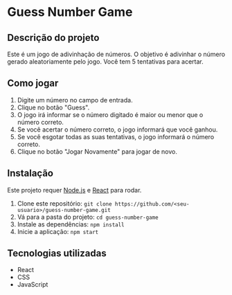 # Guess Number Game

## Descrição do projeto
Este é um jogo de adivinhação de números. O objetivo é adivinhar o número gerado aleatoriamente pelo jogo. Você tem 5 tentativas para acertar. 

## Como jogar
1. Digite um número no campo de entrada.
2. Clique no botão "Guess".
3. O jogo irá informar se o número digitado é maior ou menor que o número correto.
4. Se você acertar o número correto, o jogo informará que você ganhou.
5. Se você esgotar todas as suas tentativas, o jogo informará o número correto.
6. Clique no botão "Jogar Novamente" para jogar de novo.

## Instalação
Este projeto requer [Node.js](https://nodejs.org/) e [React](https://reactjs.org/) para rodar.

1. Clone este repositório: `git clone https://github.com/<seu-usuario>/guess-number-game.git`
2. Vá para a pasta do projeto: `cd guess-number-game`
3. Instale as dependências: `npm install`
4. Inicie a aplicação: `npm start`

## Tecnologias utilizadas
- React
- CSS
- JavaScript

